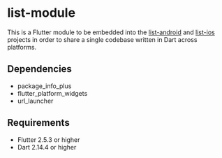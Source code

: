 # list-module
This is a Flutter module to be embedded into 
the [list-android](https://github.com/cyliong/list-android)
and [list-ios](https://github.com/cyliong/list-ios) projects
in order to share a single codebase written in Dart across platforms.

## Dependencies
- package_info_plus
- flutter_platform_widgets
- url_launcher

## Requirements
- Flutter 2.5.3 or higher
- Dart 2.14.4 or higher